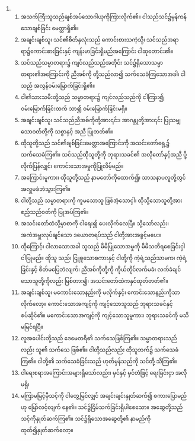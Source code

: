 <ol>
  <li>
    <ol>
      <li>အသက်ကြီးသူသည်ချစ်အပ်သောဂါယုကိုကြားလိုက်၏။ ငါသည်သင်၌မှန်ကန်သောချစ်ခြင်း မေတ္တာရှိ၏။</li>
      <li>အချင်းချစ်သူ၊ သင်၏စိတ်နှလုံးသည် ကောင်းစားသကဲ့သို့၊ သင်သည်အရာရာ၌ကောင်းစားခြင်းနှင့် ကျန်းမာခြင်းရှိမည်အကြောင်း ငါဆုတောင်း၏။</li>
      <li>သင်သည်သမ္မာတရား၌ ကျင်လည်သည်အတိုင်း သင်၌ရှိသောသမ္မာတရား၏အကြောင်းကို ညီအစ်ကို တို့သည်လာ၍ သက်သေခံကြသောအခါ၊ ငါသည် အလွန်ဝမ်းမြောက်ခြင်းရှိ၏။</li>
      <li>ငါ၏သားသမီးတို့သည် သမ္မာတရား၌ ကျင်လည်သည်ကို ငါကြား၍ ဝမ်းမြောက်ခြင်းထက် သာ၍ ဝမ်းမြောက်ခြင်းမရှိ။</li>
      <li>အချင်းချစ်သူ၊ သင်သည်ညီအစ်ကိုတို့အား၎င်း၊ အာဂန္တုတို့အား၎င်း ပြုသမျှသောဝတ်တို့ကို သစ္စာနှင့် အညီ ပြုတတ်၏။</li>
      <li>ထိုသူတို့သည် သင်၏ချစ်ခြင်းမေတ္တာအကြောင်းကို အသင်းတော်ရှေ့၌ သက်သေခံကြ၏။ သင်သည်ထိုသူတို့ကို ဘုရားသခင်၏ အလိုတော်နှင့်အညီ ပို့လိုက်ပြန်လျှင်၊ ကောင်းသောအမှုကိုပြုလိမ့်မည်။</li>
      <li>အကြောင်းမူကား၊ ထိုသူတို့သည် နာမတော်ကိုထောက်၍၊ သာသနာပလူတို့တွင် အလှူမခံဘဲသွားကြ၏။</li>
      <li>ငါတို့သည် သမ္မာတရားကို ကူမသောသူ ဖြစ်အံ့သောငှါ၊ ထိုသို့သောသူတို့အား ဧည့်သည်ဝတ်ကို ပြုအပ်ကြ၏။</li>
      <li>အသင်းတော်ထံသို့မှာစာကို ငါရေး၍ ပေးလိုက်လေပြီ။ သို့သော်လည်း၊ အကဲအမှူးလုပ်ချင်သော ဒယောတရပ်သည် ငါတို့အားအခွင့်မပေး။</li>
      <li>ထိုကြောင့်၊ ငါလာသောအခါ သူသည် မိမိပြုသောအမှုကို မိမိသတိရစေခြင်းငှါ ငါပြုမည်။ ထိုသူ သည်၊ ငြူစူသောစကားနှင့် ငါတို့ကို ကဲ့ရဲ့သည်သာမက၊ ကဲ့ရဲ့ခြင်းနှင့် စိတ်မပြေဘဲလျက်၊ ညီအစ်ကိုတို့ကို ကိုယ်တိုင်လက်မခံ၊ လက်ခံချင်သောသူတို့ကိုလည်း မြစ်တား၍၊ အသင်းတော်ထဲကနှင်ထုတ်တတ်၏။</li>
      <li>အချင်းချစ်သူ၊ မကောင်းသောနည်းကို မလိုက်နှင့်၊ ကောင်းသောနည်းကိုသာလိုက်လော့။ ကောင်းသောအကျင့်ကို ကျင့်သောသူသည် ဘုရားသခင်နှင့် စပ်ဆိုင်၏။ မကောင်းသောအကျင့်ကို ကျင့်သောသူမူကား၊ ဘုရားသခင်ကို မသိမမြင်ရပြီ။</li>
      <li>လူအပေါင်းတို့သည် ဒေမေတရိ၏ သက်သေဖြစ်ကြ၏။ သမ္မာတရားသည်လည်း သူ၏ သက်သေ ဖြစ်၏။ ငါတို့သည်လည်း ထိုသူဘက်၌ သက်သေခံကြ၏။ ငါတို့၏ သက်သေခံခြင်းသည် ဟုတ်မှန်သည်ကို သင်တို့ သိကြ၏။</li>
      <li>ငါရေးစရာအကြောင်းအများရှိသော်လည်း၊ မှင်နှင့် မှင်တံဖြင့် ရေးခြင်းငှာ အလိုမရှိ၊</li>
      <li>မကြာမမြင့်မှီသင့်ကို ငါတွေ့မြင်လျှင် အချင်းချင်းနှုတ်ဆက်၍ စကားပြောမည်ဟု မြော်လင့်လျက် နေ၏။ သင်၌ငြိမ်သက်ခြင်းရှိပါစေသော။ အဆွေတို့သည် သင့်ကိုနှုတ်ဆက်ကြ၏။ သင်၌ရှိသောအဆွေတို့၏ နာမည်ကို ထုတ်၍နှုတ်ဆက်လော့။</li>
    </ol>
  </li>
</ol>
